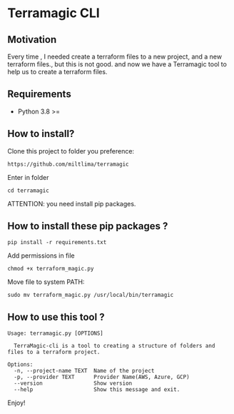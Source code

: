 # Terramagic CLI

## Motivation

Every time , I needed create a terraform files to a new project, and a new terraform files., but this is not good. and now we have a Terramagic tool to help us to create a terraform files.

## Requirements

- Python 3.8 >=

## How to install?

Clone this project to folder you preference:

```shell
https://github.com/miltlima/terramagic
```

Enter in folder

```shell
cd terramagic
```

ATTENTION: you need install pip packages.

## How to install these pip packages ?

```shell
pip install -r requirements.txt
```

Add permissions in file

```shell
chmod +x terraform_magic.py
```

Move file to system PATH:

```shell
sudo mv terraform_magic.py /usr/local/bin/terramagic
```

## How to use this tool ?

```shell
Usage: terramagic.py [OPTIONS]

  TerraMagic-cli is a tool to creating a structure of folders and files to a terraform project.

Options:
  -n, --project-name TEXT  Name of the project
  -p, --provider TEXT      Provider Name(AWS, Azure, GCP)
  --version                Show version
  --help                   Show this message and exit.
```

Enjoy!
